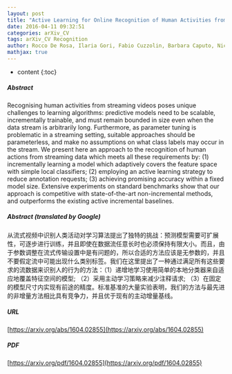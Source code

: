 ```yaml
---
layout: post
title: "Active Learning for Online Recognition of Human Activities from Streaming Videos"
date: 2016-04-11 09:32:51
categories: arXiv_CV
tags: arXiv_CV Recognition
author: Rocco De Rosa, Ilaria Gori, Fabio Cuzzolin, Barbara Caputo, Nicolò Cesa-Bianchi
mathjax: true
---
```


* content
{:toc}

##### Abstract
Recognising human activities from streaming videos poses unique challenges to learning algorithms: predictive models need to be scalable, incrementally trainable, and must remain bounded in size even when the data stream is arbitrarily long. Furthermore, as parameter tuning is problematic in a streaming setting, suitable approaches should be parameterless, and make no assumptions on what class labels may occur in the stream. We present here an approach to the recognition of human actions from streaming data which meets all these requirements by: (1) incrementally learning a model which adaptively covers the feature space with simple local classifiers; (2) employing an active learning strategy to reduce annotation requests; (3) achieving promising accuracy within a fixed model size. Extensive experiments on standard benchmarks show that our approach is competitive with state-of-the-art non-incremental methods, and outperforms the existing active incremental baselines.

##### Abstract (translated by Google)
从流式视频中识别人类活动对学习算法提出了独特的挑战：预测模型需要可扩展性，可逐步进行训练，并且即使在数据流任意长时也必须保持有限大小。而且，由于参数调整在流式传输设置中是有问题的，所以合适的方法应该是无参数的，并且不要假定流中可能出现什么类别标签。我们在这里提出了一种通过满足所有这些要求的流数据来识别人的行为的方法：（1）递增地学习使用简单的本地分类器来自适应地覆盖特征空间的模型; （2）采用主动学习策略来减少注释请求; （3）在固定的模型尺寸内实现有前途的精度。标准基准的大量实验表明，我们的方法与最先进的非增量方法相比具有竞争力，并且优于现有的主动增量基线。

##### URL
[https://arxiv.org/abs/1604.02855](https://arxiv.org/abs/1604.02855)

##### PDF
[https://arxiv.org/pdf/1604.02855](https://arxiv.org/pdf/1604.02855)

